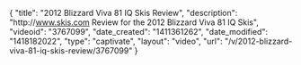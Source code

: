{
    "title": "2012 Blizzard Viva 81 IQ Skis Review",
    "description": "http:\/\/www.skis.com Review for the 2012 Blizzard Viva 81 IQ Skis",
    "videoid": "3767099",
    "date_created": "1411361262",
    "date_modified": "1418182022",
    "type": "captivate",
    "layout": "video",
    "url": "\/v\/2012-blizzard-viva-81-iq-skis-review\/3767099"
}